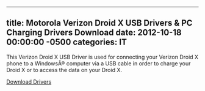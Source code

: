 ﻿---

title:  Motorola Verizon Droid X USB Drivers & PC Charging Drivers Download
date:   2012-10-18 00:00:00 -0500
categories: IT
---






This Verizon Droid X USB Driver is used for connecting your Verizon Droid X phone to a WindowsÂ® computer via a USB cable in order to charge your Droid X or to access the data on your Droid X.

<a href="http://www.verizon-phones.org/verizon-motorola-droid-x-usb-drivers-pc-charging-drivers-download.html">Download Drivers</a>


